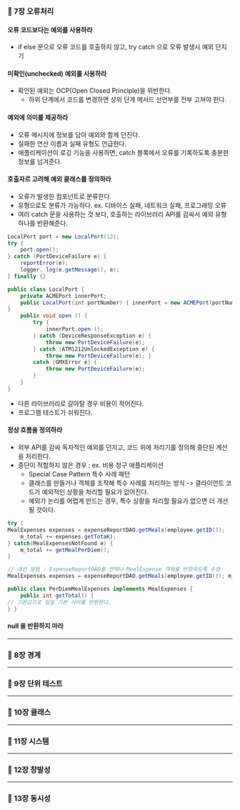 ### 📌 7장 오류처리
#### 오류 코드보다는 예외를 사용하라
- if else 문으로 오류 코드를 호출하지 않고, try catch 으로 오류 발생시 예외 던지기

#### 미확인(unchecked) 예외를 사용하라
- 확인된 예외는 OCP(Open Closed Principle)을 위반한다.
  - 하위 단계에서 코드를 변경하면 상위 단계 메서드 선언부를 전부 고쳐야 한다.

#### 예외에 의미를 제공하라
- 오류 메시지에 정보를 담아 예외와 함께 던진다.
- 실패한 연산 이름과 실패 유형도 언급한다.
- 애플리케이션이 로깅 기능을 사용하면, catch 블록에서 오류를 기록하도록 충분한 정보를 넘겨준다.

#### 호출자르 고려해 예외 클래스를 정의하라
- 오류가 발생한 컴포넌트로 분류한다.
- 유형으로도 분류가 가능하다. ex. 디바이스 실패, 네트워크 실패, 프로그래밍 오류
- 여러 catch 문을 사용하는 것 보다, 호출하는 라이브러리 API를 감싸서 예외 유형 하나를 반환해준다.
```java
LocalPort port = new LocalPort(12); 
try {
    port.open();
} catch (PortDeviceFailure e) {
    reportError(e);
    logger. log(e.getMessage(), e);
} finally {}

public class LocalPort {
    private ACMEPort innerPort;
    public LocalPort(int portNumber) { innerPort = new ACMEPort(portNumber);
}
    public void open () { 
        try {
            innerPort.open ();
        } catch (DeviceResponseException e) {
            throw new PortDeviceFailure(e);
        } catch (ATM1212UnlockedException e) {
            throw new PortDeviceFailure(e); } 
        catch (GMXError e) {
            throw new PortDeviceFailure(e);
        } 
    }
}
```
- 다른 라이브러리로 갈아탈 경우 비용이 적어진다.
- 프로그램 테스트가 쉬워진다.

#### 정상 흐름을 정의하라
- 외부 API를 감싸 독자적인 예외를 던지고, 코드 위에 처리기를 정의해 중단된 계산을 처리한다.
- 중단이 적합하지 않은 경우 : ex. 비용 청구 애플리케이션
  - Special Case Pattern 특수 사례 패턴
  - 클래스를 만들거나 객체를 조작해 특수 사례를 처리하는 방식 -> 클라이언트 코드가 예외적인 상황을 처리할 필요가 없어진다.
  - 예외가 논리를 어렵게 만드는 경우, 특수 상황을 처리할 필요가 없으면 더 개선될 것이다.
```java
try {
MealExpenses expenses = expenseReportDAO.getMeals(employee.getID()); 
    m_total += expenses.getTotaK);
} catch(MealExpensesNotFound e) { 
    m_total += getMealPerDiem();
}

// 개선 방법 : ExpenseReportDAO를 언제나 MealExpense 객체를 반환하도록 수정
MealExpenses expenses = expenseReportDAO.getMeals(employee.getID()); m_total += expenses.getTotaK);

public class PerDiemMealExpenses implements MealExpenses { 
    public int getTotal() {
// 기본값으로 일일 기본 식비를 반환한다.
} }
```

#### null 을 반환하지 마라


---
### 📌 8장 경계

---
### 📌 9장 단위 테스트

---
### 📌 10장 클래스

---
### 📌 11장 시스템

---
### 📌 12장 창발성

---
### 📌 13장 동시성